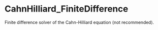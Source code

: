 # CahnHilliard_FiniteDifference
Finite difference solver of the Cahn-Hilliard equation (not recommended).
